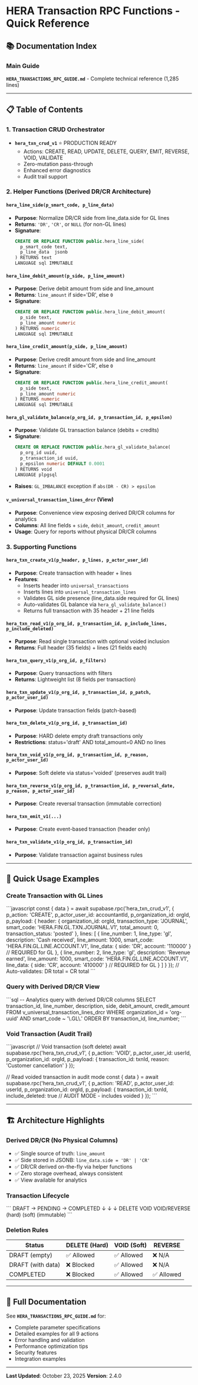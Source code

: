 # HERA Transaction RPC Functions - Quick Reference

## 📚 Documentation Index

### Main Guide
**`HERA_TRANSACTIONS_RPC_GUIDE.md`** - Complete technical reference (1,285 lines)

---

## 📋 Table of Contents

### 1. Transaction CRUD Orchestrator
- **`hera_txn_crud_v1`** ⭐ PRODUCTION READY
  - Actions: CREATE, READ, UPDATE, DELETE, QUERY, EMIT, REVERSE, VOID, VALIDATE
  - Zero-mutation pass-through
  - Enhanced error diagnostics
  - Audit trail support

### 2. Helper Functions (Derived DR/CR Architecture)

#### **`hera_line_side(p_smart_code, p_line_data)`**
- **Purpose**: Normalize DR/CR side from line_data.side for GL lines
- **Returns**: `'DR'`, `'CR'`, or `NULL` (for non-GL lines)
- **Signature**:
  ```sql
  CREATE OR REPLACE FUNCTION public.hera_line_side(
    p_smart_code text,
    p_line_data  jsonb
  ) RETURNS text
  LANGUAGE sql IMMUTABLE
  ```

#### **`hera_line_debit_amount(p_side, p_line_amount)`**
- **Purpose**: Derive debit amount from side and line_amount
- **Returns**: `line_amount` if side='DR', else `0`
- **Signature**:
  ```sql
  CREATE OR REPLACE FUNCTION public.hera_line_debit_amount(
    p_side text,
    p_line_amount numeric
  ) RETURNS numeric
  LANGUAGE sql IMMUTABLE
  ```

#### **`hera_line_credit_amount(p_side, p_line_amount)`**
- **Purpose**: Derive credit amount from side and line_amount
- **Returns**: `line_amount` if side='CR', else `0`
- **Signature**:
  ```sql
  CREATE OR REPLACE FUNCTION public.hera_line_credit_amount(
    p_side text,
    p_line_amount numeric
  ) RETURNS numeric
  LANGUAGE sql IMMUTABLE
  ```

#### **`hera_gl_validate_balance(p_org_id, p_transaction_id, p_epsilon)`**
- **Purpose**: Validate GL transaction balance (debits = credits)
- **Signature**:
  ```sql
  CREATE OR REPLACE FUNCTION public.hera_gl_validate_balance(
    p_org_id uuid,
    p_transaction_id uuid,
    p_epsilon numeric DEFAULT 0.0001
  ) RETURNS void
  LANGUAGE plpgsql
  ```
- **Raises**: `GL_IMBALANCE` exception if `abs(DR - CR) > epsilon`

#### **`v_universal_transaction_lines_drcr`** (View)
- **Purpose**: Convenience view exposing derived DR/CR columns for analytics
- **Columns**: All line fields + `side`, `debit_amount`, `credit_amount`
- **Usage**: Query for reports without physical DR/CR columns

### 3. Supporting Functions

#### **`hera_txn_create_v1(p_header, p_lines, p_actor_user_id)`**
- **Purpose**: Create transaction with header + lines
- **Features**:
  - Inserts header into `universal_transactions`
  - Inserts lines into `universal_transaction_lines`
  - Validates GL side presence (line_data.side required for GL lines)
  - Auto-validates GL balance via `hera_gl_validate_balance()`
  - Returns full transaction with 35 header + 21 line fields

#### **`hera_txn_read_v1(p_org_id, p_transaction_id, p_include_lines, p_include_deleted)`**
- **Purpose**: Read single transaction with optional voided inclusion
- **Returns**: Full header (35 fields) + lines (21 fields each)

#### **`hera_txn_query_v1(p_org_id, p_filters)`**
- **Purpose**: Query transactions with filters
- **Returns**: Lightweight list (8 fields per transaction)

#### **`hera_txn_update_v1(p_org_id, p_transaction_id, p_patch, p_actor_user_id)`**
- **Purpose**: Update transaction fields (patch-based)

#### **`hera_txn_delete_v1(p_org_id, p_transaction_id)`**
- **Purpose**: HARD delete empty draft transactions only
- **Restrictions**: status='draft' AND total_amount=0 AND no lines

#### **`hera_txn_void_v1(p_org_id, p_transaction_id, p_reason, p_actor_user_id)`**
- **Purpose**: Soft delete via status='voided' (preserves audit trail)

#### **`hera_txn_reverse_v1(p_org_id, p_transaction_id, p_reversal_date, p_reason, p_actor_user_id)`**
- **Purpose**: Create reversal transaction (immutable correction)

#### **`hera_txn_emit_v1(...)`**
- **Purpose**: Create event-based transaction (header only)

#### **`hera_txn_validate_v1(p_org_id, p_transaction_id)`**
- **Purpose**: Validate transaction against business rules

---

## 🎯 Quick Usage Examples

### Create Transaction with GL Lines
\`\`\`javascript
const { data } = await supabase.rpc('hera_txn_crud_v1', {
  p_action: 'CREATE',
  p_actor_user_id: accountantId,
  p_organization_id: orgId,
  p_payload: {
    header: {
      organization_id: orgId,
      transaction_type: 'JOURNAL',
      smart_code: 'HERA.FIN.GL.TXN.JOURNAL.V1',
      total_amount: 0,
      transaction_status: 'posted'
    },
    lines: [
      {
        line_number: 1,
        line_type: 'gl',
        description: 'Cash received',
        line_amount: 1000,
        smart_code: 'HERA.FIN.GL.LINE.ACCOUNT.V1',
        line_data: { side: 'DR', account: '110000' }  // REQUIRED for GL
      },
      {
        line_number: 2,
        line_type: 'gl',
        description: 'Revenue earned',
        line_amount: 1000,
        smart_code: 'HERA.FIN.GL.LINE.ACCOUNT.V1',
        line_data: { side: 'CR', account: '410000' }  // REQUIRED for GL
      }
    ]
  }
});
// Auto-validates: DR total = CR total
\`\`\`

### Query with Derived DR/CR View
\`\`\`sql
-- Analytics query with derived DR/CR columns
SELECT
  transaction_id,
  line_number,
  description,
  side,
  debit_amount,
  credit_amount
FROM v_universal_transaction_lines_drcr
WHERE organization_id = 'org-uuid'
  AND smart_code ~ '\\.GL\\.'
ORDER BY transaction_id, line_number;
\`\`\`

### Void Transaction (Audit Trail)
\`\`\`javascript
// Void transaction (soft delete)
await supabase.rpc('hera_txn_crud_v1', {
  p_action: 'VOID',
  p_actor_user_id: userId,
  p_organization_id: orgId,
  p_payload: {
    transaction_id: txnId,
    reason: 'Customer cancellation'
  }
});

// Read voided transaction in audit mode
const { data } = await supabase.rpc('hera_txn_crud_v1', {
  p_action: 'READ',
  p_actor_user_id: userId,
  p_organization_id: orgId,
  p_payload: {
    transaction_id: txnId,
    include_deleted: true  // AUDIT MODE - includes voided
  }
});
\`\`\`

---

## 🏗️ Architecture Highlights

### Derived DR/CR (No Physical Columns)
- ✅ Single source of truth: `line_amount`
- ✅ Side stored in JSONB: `line_data.side = 'DR' | 'CR'`
- ✅ DR/CR derived on-the-fly via helper functions
- ✅ Zero storage overhead, always consistent
- ✅ View available for analytics

### Transaction Lifecycle
\`\`\`
DRAFT → PENDING → COMPLETED
  ↓       ↓          ↓
DELETE   VOID      VOID/REVERSE
(hard)  (soft)   (immutable)
\`\`\`

### Deletion Rules
| Status | DELETE (Hard) | VOID (Soft) | REVERSE |
|--------|---------------|-------------|---------|
| DRAFT (empty) | ✅ Allowed | ✅ Allowed | ❌ N/A |
| DRAFT (with data) | ❌ Blocked | ✅ Allowed | ❌ N/A |
| COMPLETED | ❌ Blocked | ✅ Allowed | ✅ Allowed |

---

## 📖 Full Documentation

See **`HERA_TRANSACTIONS_RPC_GUIDE.md`** for:
- Complete parameter specifications
- Detailed examples for all 9 actions
- Error handling and validation
- Performance optimization tips
- Security features
- Integration examples

---

**Last Updated**: October 23, 2025
**Version**: 2.4.0
